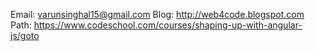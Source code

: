 Email: varunsinghal15@gmail.com
Blog:  http://web4code.blogspot.com
Path:  https://www.codeschool.com/courses/shaping-up-with-angular-js/goto

